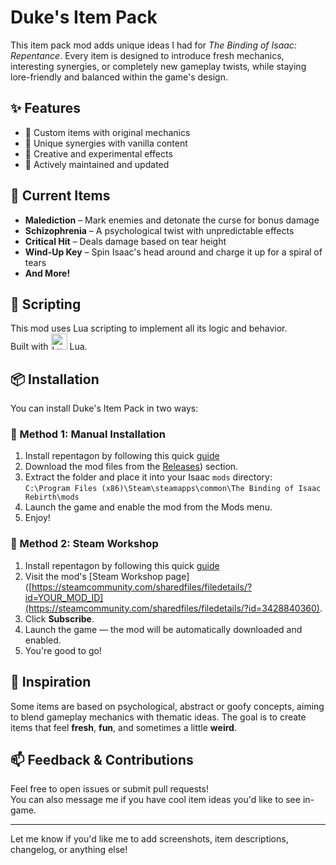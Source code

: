 # Duke's Item Pack

This item pack mod adds unique ideas I had for *The Binding of Isaac: Repentance*. Every item is designed to introduce fresh mechanics, interesting synergies, or completely new gameplay twists, while staying lore-friendly and balanced within the game's design.

## ✨ Features

- 🧩 Custom items with original mechanics  
- 🧠 Unique synergies with vanilla content  
- 🧪 Creative and experimental effects  
- 🔧 Actively maintained and updated

## 🔮 Current Items

- **Malediction** – Mark enemies and detonate the curse for bonus damage  
- **Schizophrenia** – A psychological twist with unpredictable effects  
- **Critical Hit** – Deals damage based on tear height  
- **Wind-Up Key** – Spin Isaac's head around and charge it up for a spiral of tears
- **And More!**

## 🔧 Scripting

This mod uses Lua scripting to implement all its logic and behavior.  
Built with <img src="https://upload.wikimedia.org/wikipedia/commons/c/cf/Lua-Logo.svg" alt="Lua" width="26"/> Lua.

## 📦 Installation

You can install Duke's Item Pack in two ways:

### 🔹 Method 1: Manual Installation
1. Install repentagon by following this quick [guide](https://repentogon.com/install.html)
2. Download the mod files from the [Releases](https://github.com/ThePotatoDuke/Binding-of-Isaac-mod/releases)) section.  
3. Extract the folder and place it into your Isaac `mods` directory:  
   `C:\Program Files (x86)\Steam\steamapps\common\The Binding of Isaac Rebirth\mods`  
4. Launch the game and enable the mod from the Mods menu.  
5. Enjoy!

### 🔹 Method 2: Steam Workshop
1. Install repentagon by following this quick [guide](https://repentogon.com/install.html)
2. Visit the mod's [Steam Workshop page]([https://steamcommunity.com/sharedfiles/filedetails/?id=YOUR_MOD_ID](https://steamcommunity.com/sharedfiles/filedetails/?id=3428840360).  
3. Click **Subscribe**.  
4. Launch the game — the mod will be automatically downloaded and enabled.  
5. You're good to go!


## 🧠 Inspiration

Some items are based on psychological, abstract or goofy concepts, aiming to blend gameplay mechanics with thematic ideas. The goal is to create items that feel **fresh**, **fun**, and sometimes a little **weird**.

## 📫 Feedback & Contributions

Feel free to open issues or submit pull requests!  
You can also message me if you have cool item ideas you'd like to see in-game.

---

Let me know if you'd like me to add screenshots, item descriptions, changelog, or anything else!


